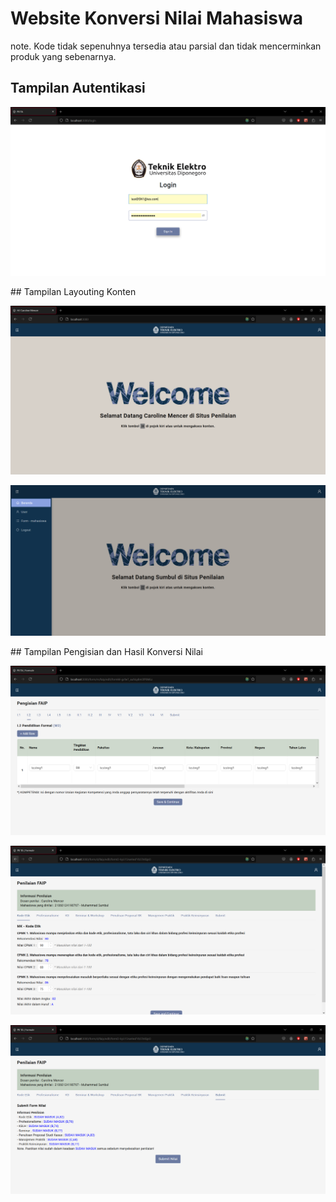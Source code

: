 # Website Konversi Nilai Mahasiswa
note. Kode tidak sepenuhnya tersedia atau parsial dan tidak mencerminkan produk yang sebenarnya.

## Tampilan Autentikasi
<p align="center">
  <img src="https://github.com/falzee/demo-konversi/blob/main/img/1%20LOGIN%20DSN.PNG" alt="auth-dk" />
</p>
## Tampilan Layouting Konten
<p align="center">
  <img src="https://github.com/falzee/demo-konversi/blob/main/img/2%20HOME%20DSN.PNG" alt="home-dk" />
</p>
<p align="center">
  <img src="https://github.com/falzee/demo-konversi/blob/main/img/3%20SIDER%20MHS.PNG" alt="sider-dk" />
</p>
## Tampilan Pengisian dan Hasil Konversi Nilai
<p align="center">
  <img src="https://github.com/falzee/demo-konversi/blob/main/img/11%20FAIP%20MHS%20Penilaian%20W%20DATA.PNG" alt="mhs-fill-dk" />
</p>
<p align="center">
  <img src="https://github.com/falzee/demo-konversi/blob/main/img/DSN%20-%20form%20FILLING.PNG" alt="dsn-fill-dk" />
</p>
<p align="center">
  <img src="https://github.com/falzee/demo-konversi/blob/main/img/DSN%20-%20form%20SUBMIT.PNG" alt="dsn-grd-dk" />
</p>

